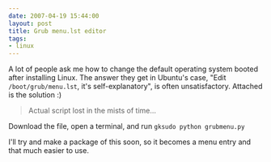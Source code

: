 ```yaml
---
date: 2007-04-19 15:44:00
layout: post
title: Grub menu.lst editor
tags:
- linux
---
```


A lot of people ask me how to change the default operating system booted after
installing Linux. The answer they get in Ubuntu's case, "Edit
`/boot/grub/menu.lst`, it's self-explanatory", is often unsatisfactory.
Attached is the solution :)  
 
> Actual script lost in the mists of time...

Download the file, open a terminal, and run `gksudo python grubmenu.py`  

I'll try and make a package of this soon, so it becomes a menu entry and that
much easier to use.
